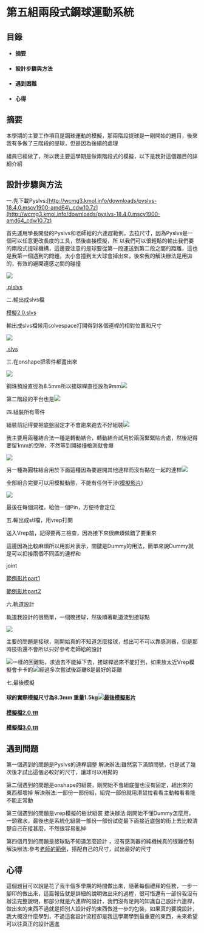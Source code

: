 # 第五組兩段式鋼球運動系統

## 目錄

* #### 摘要
* #### 設計步驟與方法
* #### 遇到困難
* #### 心得

## 摘要

本學期的主要工作項目是鋼球運動的模擬，那兩階段提球是一剛開始的題目，後來我有多做了三階段的提球，但是因為後續的處理

組員已經做了，所以我主要這學期是做兩階段式的模擬，以下是我對這個題目的詳細介紹

## 設計步驟與方法

一.先下載Pyslvs:[http://wcmg3.kmol.info/downloads/pyslvs-18.4.0.mscv1900-amd64\_cdw10.7z](http://wcmg3.kmol.info/downloads/pyslvs-18.4.0.mscv1900-amd64_cdw10.7z)

首先運用學長開發的Pyslvs和老師給的六連趕範例，去拉尺寸，因為Pyslvs是一個可以任意更改長度的工具，然後直接模擬，所 以我們可以很輕鬆的輸出我們要的兩段式提球機構，這邊要注意的是球要從第一段運送到第二段之間的距離，這也是我第一個遇到的問題，太小會撞到太大球會掉出來，後來我的解決辦法是用拋的，有效的避開連感之間的碰撞

![](https://github.com/scrum-1/gitbook/blob/master/ag5/assets/pyslvs%201%20.png)

[.plslvs](https://github.com/s40523146/cd2018/blob/gh-pages/w17/40523146.pyslvs)

二.輸出成slvs檔

[模擬2.0.slvs](https://github.com/s40523146/cd2018/blob/gh-pages/w17/triplelinks.stl)

輸出成slvs檔候用solvespace打開得到各個連桿的相對位置和尺寸

![](https://github.com/scrum-1/gitbook/blob/master/ag5/assets/slvespace.png)


[.slvs](https://github.com/s40523146/cd2018/blob/gh-pages/w17/40523146.slvs)

三.在onshape把零件都畫出來

![](https://github.com/scrum-1/gitbook/blob/master/ag5/assets/onshape.png)

鋼珠預設直徑為8.5mm所以接球桿直徑設為9mm![](https://github.com/scrum-1/gitbook/blob/master/ag5/assets/onsh%20ape.png)

第二階段的平台也是![](https://github.com/scrum-1/gitbook/blob/master/ag5/assets/onshape%20.png)

四.組裝所有零件

組裝前記得要把底盤固定才不會跑來跑去不好組裝![](https://github.com/scrum-1/gitbook/blob/master/ag5/assets/merge.png)

我主要用兩種結合法一種是轉動結合，轉動結合試用於兩面緊緊貼合處，然後記得要留1mm的空隙，不然等到開碰撞檢測就會爆

![](https://github.com/scrum-1/gitbook/blob/master/ag5/assets/merge1png.png)

另一種為圓柱結合用於下面這種因為要避開其他連桿而沒有黏在一起的連桿![](https://github.com/scrum-1/gitbook/blob/master/ag5/assets/merge2.png)

全部組合完要可以用模擬動態，不能有任何干涉\([模擬影片](https://youtu.be/d2VEhY6V7rg)\)

![](https://github.com/scrum-1/gitbook/blob/master/ag5/assets/merge3.png)

最後在每個洞裡，給他一個Pin，方便待會定位

五.輸出成stl檔，用vrep打開

送入Vrep前，記得要再三檢查，因為接下來很麻煩做錯了要重來

這邊因為比較麻煩所以用影片表示，關鍵是Dummy的用法，簡單來說Dummy就是可以扣接兩個不同區的連桿和

joint

[範例影片part1](https://www.youtube.com/watch?v=R-8MzKhpsX0&feature=youtu.be)

[範例影片part2](https://www.youtube.com/watch?v=VAci5aVLD40&feature=youtu.be)

六.軌道設計

軌道我設計的很簡單，一個碗接球，然後順著軌道流到接球點

![](https://github.com/scrum-1/gitbook/blob/master/ag5/assets/%E8%BB%8C%E9%81%93.png)

主要的問題是接球，剛開始真的不知道怎麼接球，想出可不可以靠感測器，但是那時技術還不會所以只好參考老師給的設計

![](https://github.com/scrum-1/gitbook/blob/master/ag5/assets/%E8%BB%8C%E9%81%932.png)一樣的困難點，求過去不能掉下去，接球桿過來不能打到，如果放太近Vrep模擬會卡卡的![](https://github.com/scrum-1/gitbook/blob/master/ag5/assets/%E8%BB%8C%E9%81%934.png)經過多次嘗試後距離8是最好的距離

七.最後模擬

#### 球的實際模擬尺寸為8.3mm 重量1.5kg![](/assets/球.png)[最後模擬影片](https://www.youtube.com/watch?v=j1VEKvkr0Qs&feature=youtu.be)

#### [模擬檔2.0.ttt](https://github.com/s40523146/cd2018/blob/gh-pages/w17/triple%20links%202.0.ttt)

#### [模擬檔3.0.ttt](https://github.com/s40523146/cd2018/blob/gh-pages/w17/double%20linker%203.0.ttt)

## 遇到問題

第一個遇到的問題是Pyslvs的連桿調整 解決辦法:雖然當下滿頭問號，也是試了幾次後才試出這個必較好的尺寸，讓球可以用拋的

第二個遇到的問題是onshape的組裝，剛開始不會組底盤也沒有固定，組出來的東西都壞掉 解決辦法:一部份一部份組，組完一部份就用滑鼠拉看看主動軸看看能不能正常動

第三個遇到的問題是vrep模擬的樹狀組裝 接決辦法:剛開始不懂Dummy怎麼用，一頭霧水，最後也是系統化組裝一部份一部份試從最下面接近底盤的街上去比較清楚自己在接甚麼，不然很容易亂掉

第四個月到的問題是接球點不知道怎麼設計 ，沒有感測器的純機械真的很難控制 解決辦法:參考[老師的範例](https://www.youtube.com/watch?v=ZAGrFV1jCdk)，搭配自己的尺寸，試出最好的尺寸

## 心得

這個題目可以說是花了我半個多學期的時間做出來，隨著每個禮拜的任務，一步一腳印的做出來，這篇報告就是詳細的說明做出來的過程，很可惜還有一部份我沒有辦法完整說明，那部分就是六連桿的設計，我們沒有足夠的知識自己設計六連桿，做出來的東西不過就是把別人設計好的東西做進一步的包裝，如果真的要說設計，我大概沒什麼學到，不過這套設計流程卻是我這學期學到最重要的東西，未來希望可以往真正的設計邁進

